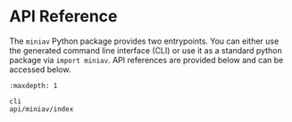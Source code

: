 # API Reference

The `miniav` Python package provides two entrypoints. You can either use the generated command line interface (CLI) or use it as a standard python package via `import miniav`. API references are provided below and can be accessed below.

```{toctree}
:maxdepth: 1

cli
api/miniav/index

```

[myst-markdown]: https://myst-parser.readthedocs.io/en/latest/
[restructuredtext]: https://docutils.sourceforge.io/docs/user/rst/quickref.html

